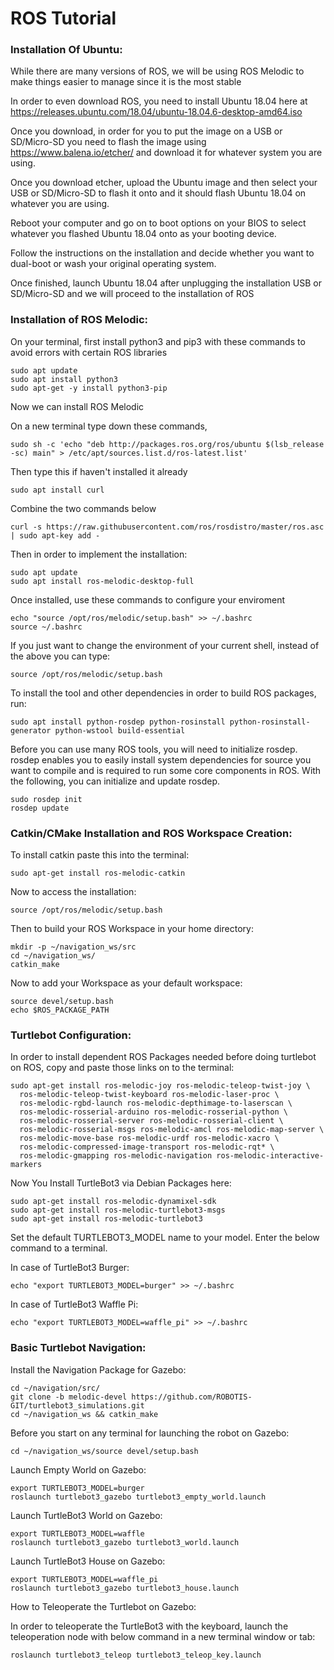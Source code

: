 # ROS Tutorial
### Installation Of Ubuntu:
While there are many versions of ROS, we will be using ROS Melodic to make things easier to manage since it is the most stable

In order to even download ROS, you need to install Ubuntu 18.04 here at https://releases.ubuntu.com/18.04/ubuntu-18.04.6-desktop-amd64.iso 

Once you download, in order for you to put the image on a USB or SD/Micro-SD you need to flash the image using https://www.balena.io/etcher/ and download it for whatever system you are using.

Once you download etcher, upload the Ubuntu image and then select your USB or SD/Micro-SD to flash it onto and it should flash Ubuntu 18.04 on whatever you are using.

Reboot your computer and go on to boot options on your BIOS to select whatever you flashed Ubuntu 18.04 onto as your booting device.

Follow the instructions on the installation and decide whether you want to dual-boot or wash your original operating system.

Once finished, launch Ubuntu 18.04 after unplugging the installation USB or SD/Micro-SD and we will proceed to the installation of ROS

### Installation of ROS Melodic:

On your terminal, first install python3 and pip3 with these commands to avoid errors with certain ROS libraries

```
sudo apt update
sudo apt install python3
sudo apt-get -y install python3-pip
```

Now we can install ROS Melodic

On a new terminal type down these commands,

```
sudo sh -c 'echo "deb http://packages.ros.org/ros/ubuntu $(lsb_release -sc) main" > /etc/apt/sources.list.d/ros-latest.list'
```

Then type this if haven't installed it already
```
sudo apt install curl
```
Combine the two commands below

```
curl -s https://raw.githubusercontent.com/ros/rosdistro/master/ros.asc | sudo apt-key add -
```

Then in order to implement the installation:

```
sudo apt update
sudo apt install ros-melodic-desktop-full
```

Once installed, use these commands to configure your enviroment

```
echo "source /opt/ros/melodic/setup.bash" >> ~/.bashrc
source ~/.bashrc
```
If you just want to change the environment of your current shell, instead of the above you can type:

```
source /opt/ros/melodic/setup.bash
```

To install the tool and other dependencies in order to build ROS packages, run:

```
sudo apt install python-rosdep python-rosinstall python-rosinstall-generator python-wstool build-essential
```

Before you can use many ROS tools, you will need to initialize rosdep. rosdep enables you to easily install system dependencies for source you want to compile and is required to run some core components in ROS. With the following, you can initialize and update rosdep.

```
sudo rosdep init
rosdep update
```

### Catkin/CMake Installation and ROS Workspace Creation:

To install catkin paste this into the terminal:
```
sudo apt-get install ros-melodic-catkin
```
Now to access the installation:
```
source /opt/ros/melodic/setup.bash
```
Then to build your ROS Workspace in your home directory:
```
mkdir -p ~/navigation_ws/src
cd ~/navigation_ws/
catkin_make
```

Now to add your Workspace as your default workspace:
```
source devel/setup.bash
echo $ROS_PACKAGE_PATH
```

### Turtlebot Configuration:

In order to install dependent ROS Packages needed before doing turtlebot on ROS, copy and paste those links on to the terminal:

```
sudo apt-get install ros-melodic-joy ros-melodic-teleop-twist-joy \
  ros-melodic-teleop-twist-keyboard ros-melodic-laser-proc \
  ros-melodic-rgbd-launch ros-melodic-depthimage-to-laserscan \
  ros-melodic-rosserial-arduino ros-melodic-rosserial-python \
  ros-melodic-rosserial-server ros-melodic-rosserial-client \
  ros-melodic-rosserial-msgs ros-melodic-amcl ros-melodic-map-server \
  ros-melodic-move-base ros-melodic-urdf ros-melodic-xacro \
  ros-melodic-compressed-image-transport ros-melodic-rqt* \
  ros-melodic-gmapping ros-melodic-navigation ros-melodic-interactive-markers
```
Now You Install TurtleBot3 via Debian Packages here:
```
sudo apt-get install ros-melodic-dynamixel-sdk
sudo apt-get install ros-melodic-turtlebot3-msgs
sudo apt-get install ros-melodic-turtlebot3
```
Set the default TURTLEBOT3_MODEL name to your model. Enter the below command to a terminal.

In case of TurtleBot3 Burger:
```
echo "export TURTLEBOT3_MODEL=burger" >> ~/.bashrc
```
In case of TurtleBot3 Waffle Pi:
```
echo "export TURTLEBOT3_MODEL=waffle_pi" >> ~/.bashrc
```
### Basic Turtlebot Navigation:

Install the Navigation Package for Gazebo:

```
cd ~/navigation/src/
git clone -b melodic-devel https://github.com/ROBOTIS-GIT/turtlebot3_simulations.git
cd ~/navigation_ws && catkin_make
```
Before you start on any terminal for launching the robot on Gazebo:

```
cd ~/navigation_ws/source devel/setup.bash
```

Launch Empty World on Gazebo:

```
export TURTLEBOT3_MODEL=burger
roslaunch turtlebot3_gazebo turtlebot3_empty_world.launch
```
Launch TurtleBot3 World on Gazebo:

```
export TURTLEBOT3_MODEL=waffle
roslaunch turtlebot3_gazebo turtlebot3_world.launch
```
Launch TurtleBot3 House on Gazebo:

```
export TURTLEBOT3_MODEL=waffle_pi
roslaunch turtlebot3_gazebo turtlebot3_house.launch
```
How to Teleoperate the Turtlebot on Gazebo:

In order to teleoperate the TurtleBot3 with the keyboard, launch the teleoperation node with below command in a new terminal window or tab:

```
roslaunch turtlebot3_teleop turtlebot3_teleop_key.launch
```

